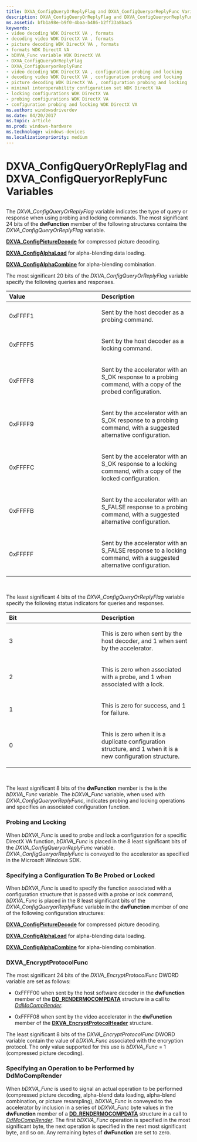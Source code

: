 ```yaml
---
title: DXVA_ConfigQueryOrReplyFlag and DXVA_ConfigQueryorReplyFunc Variables
description: DXVA_ConfigQueryOrReplyFlag and DXVA_ConfigQueryorReplyFunc Variables
ms.assetid: bfb1a98e-b9f0-4baa-b486-b2ff33a8bac5
keywords:
- video decoding WDK DirectX VA , formats
- decoding video WDK DirectX VA , formats
- picture decoding WDK DirectX VA , formats
- formats WDK DirectX VA
- bDXVA_Func variable WDK DirectX VA
- DXVA_ConfigQueryOrReplyFlag
- DXVA_ConfigQueryorReplyFunc
- video decoding WDK DirectX VA , configuration probing and locking
- decoding video WDK DirectX VA , configuration probing and locking
- picture decoding WDK DirectX VA , configuration probing and locking
- minimal interoperability configuration set WDK DirectX VA
- locking configurations WDK DirectX VA
- probing configurations WDK DirectX VA
- configuration probing and locking WDK DirectX VA
ms.author: windowsdriverdev
ms.date: 04/20/2017
ms.topic: article
ms.prod: windows-hardware
ms.technology: windows-devices
ms.localizationpriority: medium
---
```


# DXVA\_ConfigQueryOrReplyFlag and DXVA\_ConfigQueryorReplyFunc Variables


## <span id="ddk_dxva_configqueryorreplyflag_and_dxva_configqueryorreplyfunc_variab"></span><span id="DDK_DXVA_CONFIGQUERYORREPLYFLAG_AND_DXVA_CONFIGQUERYORREPLYFUNC_VARIAB"></span>


The *DXVA\_ConfigQueryOrReplyFlag* variable indicates the type of query or response when using probing and locking commands. The most significant 24 bits of the **dwFunction** member of the following structures contains the *DXVA\_ConfigQueryOrReplyFlag* variable.

[**DXVA\_ConfigPictureDecode**](https://msdn.microsoft.com/library/windows/hardware/ff563133) for compressed picture decoding.

[**DXVA\_ConfigAlphaLoad**](https://msdn.microsoft.com/library/windows/hardware/ff563129) for alpha-blending data loading.

[**DXVA\_ConfigAlphaCombine**](https://msdn.microsoft.com/library/windows/hardware/ff563126) for alpha-blending combination.

The most significant 20 bits of the *DXVA\_ConfigQueryOrReplyFlag* variable specify the following queries and responses.

<table>
<colgroup>
<col width="50%" />
<col width="50%" />
</colgroup>
<thead>
<tr class="header">
<th align="left">Value</th>
<th align="left">Description</th>
</tr>
</thead>
<tbody>
<tr class="odd">
<td align="left"><p>0xFFFF1</p></td>
<td align="left"><p>Sent by the host decoder as a probing command.</p></td>
</tr>
<tr class="even">
<td align="left"><p>0xFFFF5</p></td>
<td align="left"><p>Sent by the host decoder as a locking command.</p></td>
</tr>
<tr class="odd">
<td align="left"><p>0xFFFF8</p></td>
<td align="left"><p>Sent by the accelerator with an S_OK response to a probing command, with a copy of the probed configuration.</p></td>
</tr>
<tr class="even">
<td align="left"><p>0xFFFF9</p></td>
<td align="left"><p>Sent by the accelerator with an S_OK response to a probing command, with a suggested alternative configuration.</p></td>
</tr>
<tr class="odd">
<td align="left"><p>0xFFFFC</p></td>
<td align="left"><p>Sent by the accelerator with an S_OK response to a locking command, with a copy of the locked configuration.</p></td>
</tr>
<tr class="even">
<td align="left"><p>0xFFFFB</p></td>
<td align="left"><p>Sent by the accelerator with an S_FALSE response to a probing command, with a suggested alternative configuration.</p></td>
</tr>
<tr class="odd">
<td align="left"><p>0xFFFFF</p></td>
<td align="left"><p>Sent by the accelerator with an S_FALSE response to a locking command, with a suggested alternative configuration.</p></td>
</tr>
</tbody>
</table>

 

The least significant 4 bits of the *DXVA\_ConfigQueryOrReplyFlag* variable specify the following status indicators for queries and responses.

<table>
<colgroup>
<col width="50%" />
<col width="50%" />
</colgroup>
<thead>
<tr class="header">
<th align="left">Bit</th>
<th align="left">Description</th>
</tr>
</thead>
<tbody>
<tr class="odd">
<td align="left"><p>3</p></td>
<td align="left"><p>This is zero when sent by the host decoder, and 1 when sent by the accelerator.</p></td>
</tr>
<tr class="even">
<td align="left"><p>2</p></td>
<td align="left"><p>This is zero when associated with a probe, and 1 when associated with a lock.</p></td>
</tr>
<tr class="odd">
<td align="left"><p>1</p></td>
<td align="left"><p>This is zero for success, and 1 for failure.</p></td>
</tr>
<tr class="even">
<td align="left"><p>0</p></td>
<td align="left"><p>This is zero when it is a duplicate configuration structure, and 1 when it is a new configuration structure.</p></td>
</tr>
</tbody>
</table>

 

The least significant 8 bits of the **dwFunction** member is the is the *bDXVA\_Func* variable. The *bDXVA\_Func* variable, when used with *DXVA\_ConfigQueryorReplyFunc*, indicates probing and locking operations and specifies an associated configuration function.

### <span id="Probing_and_Locking"></span><span id="probing_and_locking"></span><span id="PROBING_AND_LOCKING"></span>Probing and Locking

When *bDXVA\_Func* is used to probe and lock a configuration for a specific DirectX VA function, *bDXVA\_Func* is placed in the 8 least significant bits of the *DXVA*\_*ConfigQueryorReplyFunc* variable. *DXVA*\_*ConfigQueryorReplyFunc* is conveyed to the accelerator as specified in the Microsoft Windows SDK.

### <span id="Specifying_a_Configuration_To_Be_Probed_or_Locked"></span><span id="specifying_a_configuration_to_be_probed_or_locked"></span><span id="SPECIFYING_A_CONFIGURATION_TO_BE_PROBED_OR_LOCKED"></span>Specifying a Configuration To Be Probed or Locked

When *bDXVA\_Func* is used to specify the function associated with a configuration structure that is passed with a probe or lock command, *bDXVA\_Func* is placed in the 8 least significant bits of the *DXVA\_ConfigQueryorReplyFunc* variable in the **dwFunction** member of one of the following configuration structures:

[**DXVA\_ConfigPictureDecode**](https://msdn.microsoft.com/library/windows/hardware/ff563133) for compressed picture decoding.

[**DXVA\_ConfigAlphaLoad**](https://msdn.microsoft.com/library/windows/hardware/ff563129) for alpha-blending data loading.

[**DXVA\_ConfigAlphaCombine**](https://msdn.microsoft.com/library/windows/hardware/ff563126) for alpha-blending combination.

### <span id="DXVA_EncryptProtocolFunc"></span><span id="dxva_encryptprotocolfunc"></span><span id="DXVA_ENCRYPTPROTOCOLFUNC"></span>DXVA\_EncryptProtocolFunc

The most significant 24 bits of the *DXVA\_EncryptProtocolFunc* DWORD variable are set as follows:

-   0xFFFF00 when sent by the host software decoder in the **dwFunction** member of the [**DD\_RENDERMOCOMPDATA**](https://msdn.microsoft.com/library/windows/hardware/ff551693) structure in a call to [*DdMoCompRender*](https://msdn.microsoft.com/library/windows/hardware/ff550248).

-   0xFFFF08 when sent by the video accelerator in the **dwFunction** member of the [**DXVA\_EncryptProtocolHeader**](https://msdn.microsoft.com/library/windows/hardware/ff563965) structure.

The least significant 8 bits of the *DXVA\_EncryptProtocolFunc* DWORD variable contain the value of *bDXVA\_Func* associated with the encryption protocol. The only value supported for this use is *bDXVA\_Func* = 1 (compressed picture decoding).

### <span id="Specifying_an_Operation_to_be_Performed_by_DdMoCompRender"></span><span id="specifying_an_operation_to_be_performed_by_ddmocomprender"></span><span id="SPECIFYING_AN_OPERATION_TO_BE_PERFORMED_BY_DDMOCOMPRENDER"></span>Specifying an Operation to be Performed by DdMoCompRender

When *bDXVA\_Func* is used to signal an actual operation to be performed (compressed picture decoding, alpha-blend data loading, alpha-blend combination, or picture resampling), *bDXVA\_Func* is conveyed to the accelerator by inclusion in a series of *bDXVA\_Func* byte values in the **dwFunction** member of a [**DD\_RENDERMOCOMPDATA**](https://msdn.microsoft.com/library/windows/hardware/ff551693) structure in a call to [*DdMoCompRender*](https://msdn.microsoft.com/library/windows/hardware/ff550248). The first *bDXVA\_Func* operation is specified in the most significant byte, the next operation is specified in the next most significant byte, and so on. Any remaining bytes of **dwFunction** are set to zero.

 

 






